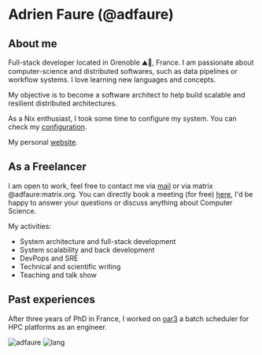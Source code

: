 # Adrien Faure (@adfaure)

## About me

Full-stack developer located in Grenoble ⛰🚠, France. I am passionate about computer-science and distributed softwares, such as data pipelines or workflow systems. I love learning new languages and concepts.

My objective is to become a software architect to help build scalable and resilient distributed architectures.

As a Nix enthusiast, I took some time to configure my system. You can check my [configuration](https://github.com/adfaure/nix_configuration).

My personal [website](https://adfaure.github.io).

## As a Freelancer
I am open to work, feel free to contact me via [mail](mailto:adfaure@protonmail.com) or via matrix @adfaure:matrix.org.
You can directly book a meeting (for free) [here](https://cal.com/adfaure), I'd be happy to answer your questions or discuss anything about Computer Science.

My activities:
- System architecture and full-stack development
- System scalability and back development
- DevPops and SRE
- Technical and scientific writing
- Teaching and talk show

## Past experiences
After three years of PhD in France, I worked on [oar3](https://github.com/oar-team/oar3) a batch scheduler for HPC platforms as an engineer.

![adfaure](https://github-readme-stats.vercel.app/api?username=adfaure)
![lang](https://github-readme-stats.vercel.app/api/top-langs?username=adfaure&layout=compact&exclude_repo=qmk)
